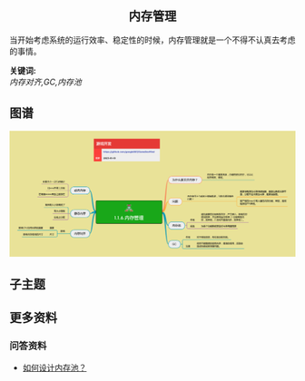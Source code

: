 <h2 align="center">内存管理</h2>
<p>
当开始考虑系统的运行效率、稳定性的时候，内存管理就是一个不得不认真去考虑的事情。
</p>

**关键词:**<br/>
*内存对齐,GC,内存池*

## 图谱
![图片加载中...](../exports/1.1.6.内存管理.png?raw=true)

## 子主题

## 更多资料
### 问答资料
* [如何设计内存池？](https://www.zhihu.com/question/25527491/answer/2629173868)

